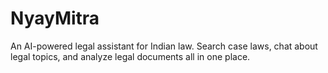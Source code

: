 # NyayMitra
An AI-powered legal assistant for Indian law. Search case laws, chat about legal topics, and analyze legal documents all in one place.
